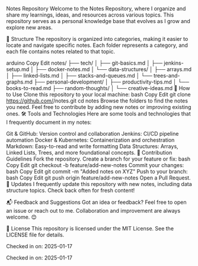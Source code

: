 Notes Repository
Welcome to the Notes Repository, where I organize and share my learnings, ideas, and resources across various topics. This repository serves as a personal knowledge base that evolves as I grow and explore new areas.

📂 Structure
The repository is organized into categories, making it easier to locate and navigate specific notes. Each folder represents a category, and each file contains notes related to that topic.

arduino
Copy
Edit
notes/
├── tech/
│   ├── git-basics.md
│   ├── jenkins-setup.md
│   ├── docker-notes.md
│   └── data-structures/
│       ├── arrays.md
│       ├── linked-lists.md
│       ├── stacks-and-queues.md
│       └── trees-and-graphs.md
├── personal-development/
│   ├── productivity-tips.md
│   └── books-to-read.md
├── random-thoughts/
│   └── creative-ideas.md
🚀 How to Use
Clone this repository to your local machine:
bash
Copy
Edit
git clone https://github.com/<your-username>/notes.git
cd notes
Browse the folders to find the notes you need.
Feel free to contribute by adding new notes or improving existing ones.
🛠 Tools and Technologies
Here are some tools and technologies that I frequently document in my notes:

Git & GitHub: Version control and collaboration
Jenkins: CI/CD pipeline automation
Docker & Kubernetes: Containerization and orchestration
Markdown: Easy-to-read and write formatting
Data Structures: Arrays, Linked Lists, Trees, and more foundational concepts.
🌟 Contribution Guidelines
Fork the repository.
Create a branch for your feature or fix:
bash
Copy
Edit
git checkout -b feature/add-new-notes
Commit your changes:
bash
Copy
Edit
git commit -m "Added notes on XYZ"
Push to your branch:
bash
Copy
Edit
git push origin feature/add-new-notes
Open a Pull Request.
📅 Updates
I frequently update this repository with new notes, including data structure topics. Check back often for fresh content!

📬 Feedback and Suggestions
Got an idea or feedback? Feel free to open an issue or reach out to me. Collaboration and improvement are always welcome. 😊

📝 License
This repository is licensed under the MIT License. See the LICENSE file for details.

Checked in on: 2025-01-17

Checked in on: 2025-01-17
